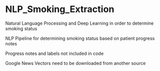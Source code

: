 # NLP_Smoking_Extraction
Natural Language Processing and Deep Learning in order to determine smoking status

NLP Pipeline for determining smoking status based on patient progress notes

Progress notes and labels not included in code

Google News Vectors need to be downloaded from another source
